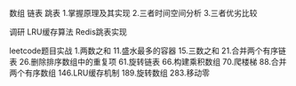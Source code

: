数组 链表 跳表
  1.掌握原理及其实现
  2.三者时间空间分析
  3.三者优劣比较

调研
  LRU缓存算法
  Redis跳表实现

leetcode题目实战
 1.两数之和
 11.盛水最多的容器
 15.三数之和
 21.合并两个有序链表
 26.删除排序数组中的重复项
 61.旋转链表
 66.构建乘积数组
 70.爬楼梯
 88.合并两个有序数组
 146.LRU缓存机制
 189.旋转数组
 283.移动零
